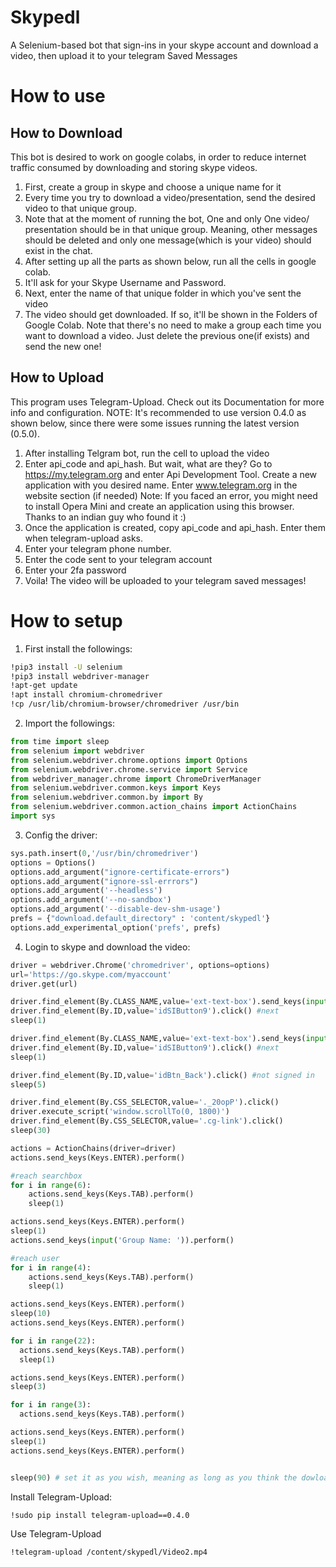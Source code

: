 # Skypedl
A Selenium-based bot that sign-ins in your skype account and download a video, then upload it to your telegram Saved Messages

# How to use

## How to Download
This bot is desired to work on google colabs, in order to reduce internet traffic consumed by downloading and storing skype videos.
1. First, create a group in skype and choose a unique name for it
2. Every time you try to download a video/presentation, send the desired video to that unique group.
3. Note that at the moment of running the bot, One and only One video/ presentation should be in that unique group. Meaning, other messages should be deleted and only one message(which is your video) should exist in the chat.
4. After setting up all the parts as shown below, run all the cells in google colab. 
5. It'll ask for your Skype Username and Password.
6. Next, enter the name of that unique folder in which you've sent the video
7. The video should get downloaded. If so, it'll be shown in the Folders of Google Colab.
Note that there's no need to make a group each time you want to download a video. Just delete the previous one(if exists) and send the new one!

## How to Upload
This program uses Telegram-Upload. Check out its Documentation for more info and configuration.
NOTE: It's recommended to use version 0.4.0 as shown below, since there were some issues running the latest version (0.5.0).

1. After installing Telgram bot, run the cell to upload the video
2. Enter api_code and api_hash. But wait, what are they?
Go to https://my.telegram.org and enter Api Development Tool. Create a new application with you desired name. Enter www.telegram.org in the website section (if needed)
Note: If you faced an error, you might need to install Opera Mini and create an application using this browser. Thanks to an indian guy who found it :)
3. Once the application is created, copy api_code and api_hash. Enter them when telegram-upload asks.
4. Enter your telegram phone number.
5. Enter the code sent to your telegram account
6. Enter your 2fa password
7. Voila! The video will be uploaded to your telegram saved messages!





# How to setup
1. First install the followings:
```sh
!pip3 install -U selenium
!pip3 install webdriver-manager
!apt-get update
!apt install chromium-chromedriver
!cp /usr/lib/chromium-browser/chromedriver /usr/bin
```

2. Import the followings:
```python
from time import sleep
from selenium import webdriver
from selenium.webdriver.chrome.options import Options
from selenium.webdriver.chrome.service import Service
from webdriver_manager.chrome import ChromeDriverManager
from selenium.webdriver.common.keys import Keys
from selenium.webdriver.common.by import By
from selenium.webdriver.common.action_chains import ActionChains
import sys
```

3. Config the driver:
```python
sys.path.insert(0,'/usr/bin/chromedriver')
options = Options()
options.add_argument("ignore-certificate-errors")
options.add_argument("ignore-ssl-errrors")
options.add_argument('--headless')
options.add_argument('--no-sandbox')
options.add_argument('--disable-dev-shm-usage')
prefs = {"download.default_directory" : 'content/skypedl'}
options.add_experimental_option('prefs', prefs)
```

4. Login to skype and download the video:
```python
driver = webdriver.Chrome('chromedriver', options=options)
url='https://go.skype.com/myaccount'
driver.get(url)

driver.find_element(By.CLASS_NAME,value='ext-text-box').send_keys(input('Skype Email: ')) #email
driver.find_element(By.ID,value='idSIButton9').click() #next
sleep(1)

driver.find_element(By.CLASS_NAME,value='ext-text-box').send_keys(input('Skype Password: ')) #pass
driver.find_element(By.ID,value='idSIButton9').click() #next
sleep(1)

driver.find_element(By.ID,value='idBtn_Back').click() #not signed in
sleep(5)

driver.find_element(By.CSS_SELECTOR,value='._20opP').click()
driver.execute_script('window.scrollTo(0, 1800)')
driver.find_element(By.CSS_SELECTOR,value='.cg-link').click()
sleep(30)

actions = ActionChains(driver=driver)
actions.send_keys(Keys.ENTER).perform()

#reach searchbox
for i in range(6):
    actions.send_keys(Keys.TAB).perform()
    sleep(1)

actions.send_keys(Keys.ENTER).perform()
sleep(1)
actions.send_keys(input('Group Name: ')).perform()

#reach user
for i in range(4):
    actions.send_keys(Keys.TAB).perform()
    sleep(1)

actions.send_keys(Keys.ENTER).perform()
sleep(10)
actions.send_keys(Keys.ENTER).perform()

for i in range(22):
  actions.send_keys(Keys.TAB).perform()
  sleep(1)

actions.send_keys(Keys.ENTER).perform()
sleep(3)

for i in range(3):
  actions.send_keys(Keys.TAB).perform()

actions.send_keys(Keys.ENTER).perform()
sleep(1)
actions.send_keys(Keys.ENTER).perform()


sleep(90) # set it as you wish, meaning as long as you think the dowload process will take time
```

Install Telegram-Upload:
```sh
!sudo pip install telegram-upload==0.4.0
```

Use Telegram-Upload
```sh
!telegram-upload /content/skypedl/Video2.mp4
```
